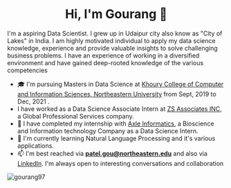 
<h1 align="center">Hi, I'm Gourang 👋</h1>

<!--
**Gourang97/gourang-patel** is a ✨ _special_ ✨ repository because its `README.md` (this file) appears on your GitHub profile.
-->

I'm a aspiring Data Scientist. I grew up in Udaipur city also know as "City of Lakes" in India. I am highly motivated individual to apply my data science knowledge, experience and provide valuable insights to solve challenging business problems. I have an experience of working in a diversified environment and have gained deep-rooted knowledge of the various competencies
- 🎓 I'm pursuing Masters in Data Science at [Khoury College of Computer and Information Sciences, Northeastern University](https://www.northeastern.edu/) from Sept, 2019 to Dec, 2021 .
- I have worked as a Data Science Associate Intern at [ZS Associates INC](https://www.zs.com/), a Global Professional Services company.
- 🔭 I have completed my internship with [Axle Informatics](https://axleinfo.com/), a Bioscience and Information technology Company as a Data Science Intern.
- 🌱 I'm currently learning Natural Language Processing and it's various applications.
- 📫 I'm best reached via **patel.gou@northeastern.edu** and also via [LinkedIn](https://www.linkedin.com/in/gourang-patel/). I'm always open to interesting conversations and collaboration

<p><img align="center" src="https://github-readme-stats.vercel.app/api?username=gourang97&show_icons=true" alt="gourang97" /></p>
